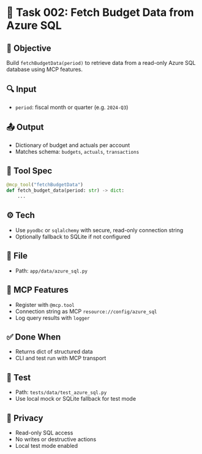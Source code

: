 # 🧾 Task 002: Fetch Budget Data from Azure SQL

## 🎯 Objective
Build `fetchBudgetData(period)` to retrieve data from a read-only Azure SQL database using MCP features.

## 🔍 Input
- `period`: fiscal month or quarter (e.g. `2024-Q3`)

## 📤 Output
- Dictionary of budget and actuals per account
- Matches schema: `budgets`, `actuals`, `transactions`

## 🔧 Tool Spec
```python
@mcp_tool("fetchBudgetData")
def fetch_budget_data(period: str) -> dict:
    ...
```

## ⚙️ Tech
- Use `pyodbc` or `sqlalchemy` with secure, read-only connection string
- Optionally fallback to SQLite if not configured

## 📁 File
- Path: `app/data/azure_sql.py`

## 🔁 MCP Features
- Register with `@mcp.tool`
- Connection string as MCP `resource://config/azure_sql`
- Log query results with `logger`

## ✅ Done When
- Returns dict of structured data
- CLI and test run with MCP transport

## 🧪 Test
- Path: `tests/data/test_azure_sql.py`
- Use local mock or SQLite fallback for test mode

## 🔐 Privacy
- Read-only SQL access
- No writes or destructive actions
- Local test mode enabled